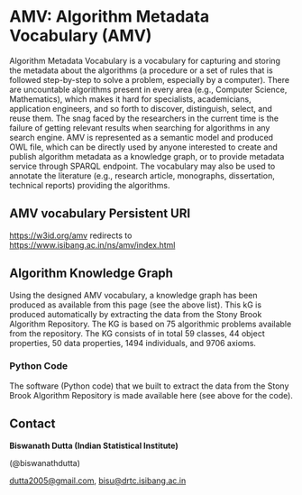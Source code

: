 # AMV: Algorithm Metadata Vocabulary (AMV) 

Algorithm Metadata Vocabulary is a vocabulary for capturing and storing the metadata about the algorithms (a procedure or a set of rules that is followed step-by-step to solve a problem, especially by a computer). There are uncountable algorithms present in every area (e.g., Computer Science, Mathematics), which makes it hard for specialists, academicians, application engineers, and so forth to discover, distinguish, select, and reuse them. The snag faced by the researchers in the current time is the failure of getting relevant results when searching for algorithms in any search engine. AMV is represented as a semantic model and produced OWL file, which can be directly used by anyone interested to create and publish algorithm metadata as a knowledge graph, or to provide metadata service through SPARQL endpoint. The vocabulary may also be used to annotate the literature (e.g., research article, monographs, dissertation, technical reports) providing the algorithms. 

## AMV vocabulary Persistent URI 
https://w3id.org/amv redirects to https://www.isibang.ac.in/ns/amv/index.html 


## Algorithm Knowledge Graph 

Using the designed AMV vocabulary, a knowledge graph has been produced as available from this page (see the above list). 
This kG is produced automatically by extracting the data from the Stony Brook Algorithm Repository. The KG is based on 75 algorithmic problems available from the repository. The KG consists of in total 59 classes, 44 object properties, 50 data properties, 1494 individuals, and 9706 axioms. 


### Python Code 
The software (Python code) that we built to extract the data from the Stony Brook Algorithm Repository is made available here (see above for the code). 

## Contact 
**Biswanath Dutta (Indian Statistical Institute)** 

(@biswanathdutta) 

<dutta2005@gmail.com>, 
 <bisu@drtc.isibang.ac.in> 
